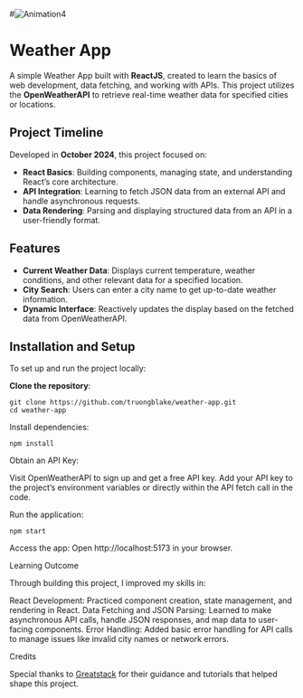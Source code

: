 #![Animation4](https://github.com/user-attachments/assets/373cbc64-83f4-48d1-b7c9-5c4111d478bf)
# Weather App

A simple Weather App built with **ReactJS**, created to learn the basics of web development, data fetching, and working with APIs. This project utilizes the **OpenWeatherAPI** to retrieve real-time weather data for specified cities or locations.

## Project Timeline

Developed in **October 2024**, this project focused on:
- **React Basics**: Building components, managing state, and understanding React’s core architecture.
- **API Integration**: Learning to fetch JSON data from an external API and handle asynchronous requests.
- **Data Rendering**: Parsing and displaying structured data from an API in a user-friendly format.

## Features
- **Current Weather Data**: Displays current temperature, weather conditions, and other relevant data for a specified location.
- **City Search**: Users can enter a city name to get up-to-date weather information.
- **Dynamic Interface**: Reactively updates the display based on the fetched data from OpenWeatherAPI.

## Installation and Setup

To set up and run the project locally:

**Clone the repository**:
   ```
   git clone https://github.com/truongblake/weather-app.git
   cd weather-app
```
Install dependencies:

    npm install

Obtain an API Key:

Visit OpenWeatherAPI to sign up and get a free API key.
Add your API key to the project’s environment variables or directly within the API fetch call in the code.

Run the application:

    npm start

Access the app: Open http://localhost:5173 in your browser.

Learning Outcome

Through building this project, I improved my skills in:

React Development: Practiced component creation, state management, and rendering in React.
Data Fetching and JSON Parsing: Learned to make asynchronous API calls, handle JSON responses, and map data to user-facing components.
Error Handling: Added basic error handling for API calls to manage issues like invalid city names or network errors.

Credits

Special thanks to [Greatstack](https://www.youtube.com/@GreatStackDev)  for their guidance and tutorials that helped shape this project.
